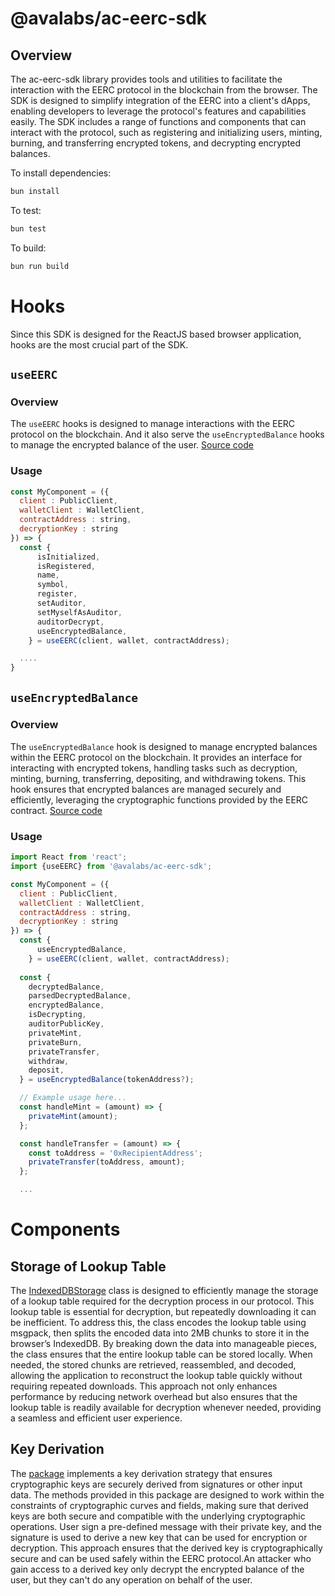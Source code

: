# @avalabs/ac-eerc-sdk

## Overview
The ac-eerc-sdk library provides tools and utilities to facilitate the interaction with the EERC protocol in the blockchain from the browser. The SDK is designed to simplify integration of the EERC into a client's dApps, enabling developers to leverage the protocol's features and capabilities easily. The SDK includes a range of functions and components that can interact with the protocol, such as registering and initializing users, minting, burning, and transferring encrypted tokens, and decrypting encrypted balances.

To install dependencies:

```bash
bun install
```

To test:

```bash
bun test
```

To build:

```bash
bun run build
```

# Hooks
Since this SDK is designed for the ReactJS based browser application, hooks are the most crucial part of the SDK.

## `useEERC`
### Overview
The `useEERC` hooks is designed to manage interactions with the EERC protocol on the blockchain. And it also serve the `useEncryptedBalance` hooks to manage the encrypted balance of the user. [Source code](https://github.com/ava-labs/ac-eerc-sdk/blob/main/src/hooks/useEERC.tsx)

### Usage
```js
const MyComponent = ({
  client : PublicClient, 
  walletClient : WalletClient, 
  contractAddress : string, 
  decryptionKey : string
}) => {
  const {
      isInitialized,
      isRegistered,
      name,
      symbol,
      register,
      setAuditor,
      setMyselfAsAuditor,
      auditorDecrypt,
      useEncryptedBalance,
    } = useEERC(client, wallet, contractAddress);

  ....
}
```

## `useEncryptedBalance`

### Overview

The `useEncryptedBalance` hook is designed to manage encrypted balances within the EERC protocol on the blockchain. It provides an interface for interacting with encrypted tokens, handling tasks such as decryption, minting, burning, transferring, depositing, and withdrawing tokens. This hook ensures that encrypted balances are managed securely and efficiently, leveraging the cryptographic functions provided by the EERC contract. [Source code](https://github.com/ava-labs/ac-eerc-sdk/blob/main/src/hooks/useEncryptedBalance.tsx)

### Usage

```javascript
import React from 'react';
import {useEERC} from '@avalabs/ac-eerc-sdk';

const MyComponent = ({
  client : PublicClient, 
  walletClient : WalletClient, 
  contractAddress : string, 
  decryptionKey : string
}) => {
  const {
      useEncryptedBalance,
    } = useEERC(client, wallet, contractAddress);
    
  const {
    decryptedBalance,
    parsedDecryptedBalance,
    encryptedBalance,
    isDecrypting,
    auditorPublicKey,
    privateMint,
    privateBurn,
    privateTransfer,
    withdraw,
    deposit,
  } = useEncryptedBalance(tokenAddress?);

  // Example usage here...
  const handleMint = (amount) => {
    privateMint(amount);
  };

  const handleTransfer = (amount) => {
    const toAddress = '0xRecipientAddress';
    privateTransfer(toAddress, amount);
  };

  ...
```

# Components
## Storage of Lookup Table
The [IndexedDBStorage](https://github.com/ava-labs/ac-eerc-sdk/blob/main/src/helpers/storage.ts) class is designed to efficiently manage the storage of a lookup table required for the decryption process in our protocol. This lookup table is essential for decryption, but repeatedly downloading it can be inefficient. To address this, the class encodes the lookup table using msgpack, then splits the encoded data into 2MB chunks to store it in the browser’s IndexedDB. By breaking down the data into manageable pieces, the class ensures that the entire lookup table can be stored locally. When needed, the stored chunks are retrieved, reassembled, and decoded, allowing the application to reconstruct the lookup table quickly without requiring repeated downloads. This approach not only enhances performance by reducing network overhead but also ensures that the lookup table is readily available for decryption whenever needed, providing a seamless and efficient user experience.
## Key Derivation
The [package](https://github.com/ava-labs/ac-eerc-sdk/blob/main/src/crypto/key.ts) implements a key derivation strategy that ensures cryptographic keys are securely derived from signatures or other input data. The methods provided in this package are designed to work within the constraints of cryptographic curves and fields, making sure that derived keys are both secure and compatible with the underlying cryptographic operations. User sign a pre-defined message with their private key, and the signature is used to derive a new key that can be used for encryption or decryption. This approach ensures that the derived key is cryptographically secure and can be used safely within the EERC protocol.An attacker who gain access to a derived key only decrypt the encrypted balance of the user, but they can't do any operation on behalf of the user.